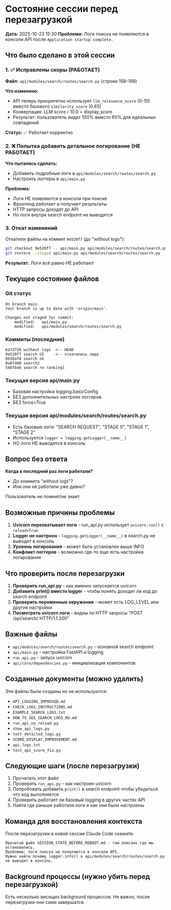 # Состояние сессии перед перезагрузкой

**Дата:** 2025-10-23 15:30
**Проблема:** Логи поиска не появляются в консоли API после `Application startup complete.`

## Что было сделано в этой сессии

### 1. ✅ Исправлены скоры (РАБОТАЕТ)

**Файл:** `api/modules/search/routes/search.py` (строки 158-198)

**Что изменено:**
- API теперь приоритетно использует `llm_relevance_score` (0-10) вместо базового `similarity_score` (0.65)
- Конвертация: LLM score / 10.0 = display_score
- Результат: пользователь видит 100% вместо 65% для идеальных совпадений

**Статус:** ✅ Работает корректно

### 2. ❌ Попытка добавить детальное логирование (НЕ РАБОТАЕТ)

**Что пытались сделать:**
- Добавить подробные логи в `api/modules/search/routes/search.py`
- Настроить логгеры в `api/main.py`

**Проблема:**
- Логи НЕ появляются в консоли при поиске
- Фронтенд работает и получает результаты
- HTTP запросы доходят до API
- Но логи внутри search endpoint не выводятся

### 3. Откат изменений

Откатили файлы на коммит `9e520f7` (до "without logs"):
```bash
git checkout 9e520f7 -- api/main.py api/modules/search/routes/search.py
git restore --staged api/main.py api/modules/search/routes/search.py
```

**Результат:** Логи всё равно НЕ работают

## Текущее состояние файлов

### Git статус
```
On branch main
Your branch is up to date with 'origin/main'.

Changes not staged for commit:
	modified:   api/main.py
	modified:   api/modules/search/routes/search.py
```

### Коммиты (последние)
```
6a7d726 without logs  <-- HEAD
9e520f7 search UI     <-- откатились сюда
0838a78 search ok
0a8f400 search2
546fb4b search re ranking1
```

### Текущая версия api/main.py
- Базовая настройка logging.basicConfig
- БЕЗ дополнительных настроек логгеров
- БЕЗ force=True

### Текущая версия api/modules/search/routes/search.py
- Есть базовые логи: "SEARCH REQUEST", "STAGE 0", "STAGE 1", "STAGE 2"
- Используется `logger = logging.getLogger(__name__)`
- НО логи НЕ выводятся в консоль

## Вопрос без ответа

**Когда в последний раз логи работали?**
- До коммита "without logs"?
- Или они не работали уже давно?

Пользователь не помнит/не знает.

## Возможные причины проблемы

1. **Uvicorn перехватывает логи** - run_api.py использует `uvicorn.run()` с `reload=True`
2. **Logger не настроен** - `logging.getLogger(__name__)` в search.py не выводит в консоль
3. **Уровень логирования** - может быть установлен выше INFO
4. **Конфликт логгеров** - возможно где-то еще есть настройка логирования

## Что проверить после перезагрузки

1. **Проверить run_api.py** - как именно запускается uvicorn
2. **Добавить print() вместо logger** - чтобы понять доходит ли код до search endpoint
3. **Проверить переменные окружения** - может есть LOG_LEVEL или другие настройки
4. **Посмотреть uvicorn логи** - видны ли HTTP запросы "POST /api/search/ HTTP/1.1 200"

## Важные файлы

- `api/modules/search/routes/search.py` - основной search endpoint
- `api/main.py` - настройка FastAPI и logging
- `run_api.py` - запуск uvicorn
- `api/core/dependencies.py` - инициализация компонентов

## Созданные документы (можно удалить)

Эти файлы были созданы но не используются:
- `API_LOGGING_IMPROVED.md`
- `CHECK_LOGS_INSTRUCTIONS.md`
- `EXAMPLE_SEARCH_LOGS.txt`
- `HOW_TO_SEE_SEARCH_LOGS_RU.md`
- `run_api_no_reload.py`
- `show_api_logs.py`
- `test_detailed_logs.py`
- `SCORE_DISPLAY_IMPROVEMENT.md`
- `api_logs.txt`
- `test_api_score_fix.py`

## Следующие шаги (после перезагрузки)

1. Прочитать этот файл
2. Проверить `run_api.py` - как настроен uvicorn
3. Попробовать добавить `print()` в search endpoint чтобы убедиться что код выполняется
4. Проверить работает ли базовый logging в других частях API
5. Найти где раньше работали логи и как они были настроены

## Команда для восстановления контекста

После перезагрузки в новой сессии Claude Code скажите:

```
Прочитай файл SESSION_STATE_BEFORE_REBOOT.md - там описано где мы остановились.
Проблема: логи поиска не появляются в консоли API.
Нужно найти почему logger.info() в api/modules/search/routes/search.py не выводит в консоль.
```

## Background процессы (нужно убить перед перезагрузкой)

Есть несколько висящих background процессов. Не важно, после перезагрузки они сами завершатся.
